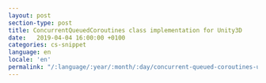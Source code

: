 ```yaml
---
layout: post
section-type: post
title: ConcurrentQueuedCoroutines class implementation for Unity3D
date:   2019-04-04 16:00:00 +0100
categories: cs-snippet
language: en
locale: 'en'
permalink: "/:language/:year/:month/:day/concurrent-queued-coroutines-unity3d-impl.html"
---
```


